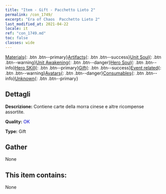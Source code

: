 ```yaml
---
title: "Item - Gift - Pacchetto Lieto 2"
permalink: /con_1749/
excerpt: "Era of Chaos  Pacchetto Lieto 2"
last_modified_at: 2021-04-22
locale: it
ref: "con_1749.md"
toc: false
classes: wide
---
```

 [Materials](/ItemsIT/){: .btn .btn--primary}[Artifacts](/ItemsIT/Artifacts/){: .btn .btn--success}[Unit Soul](/ItemsIT/UnitSoul/){: .btn .btn--warning}[Unit Awakening](/ItemsIT/UnitAwakening/){: .btn .btn--danger}[Hero Soul](/ItemsIT/HeroSoul/){: .btn .btn--info}[Hero SKill](/ItemsIT/HeroSkill/){: .btn .btn--primary}[Gift](/ItemsIT/Gift/){: .btn .btn--success}[Event related](/ItemsIT/Events/){: .btn .btn--warning}[Avatars](/ItemsIT/Avatars/){: .btn .btn--danger}[Consumables](/ItemsIT/Consumables/){: .btn .btn--info}[Unknown](/ItemsIT/Unknown/){: .btn .btn--primary}

## Dettagli
 **Descrizione:** Contiene carte della morra cinese e altre ricompense assortite.

 **Quality:** <span style="color: #0000CD">OK</span>

 **Type:** Gift

## Gather

  None

## This item contains:

  None

